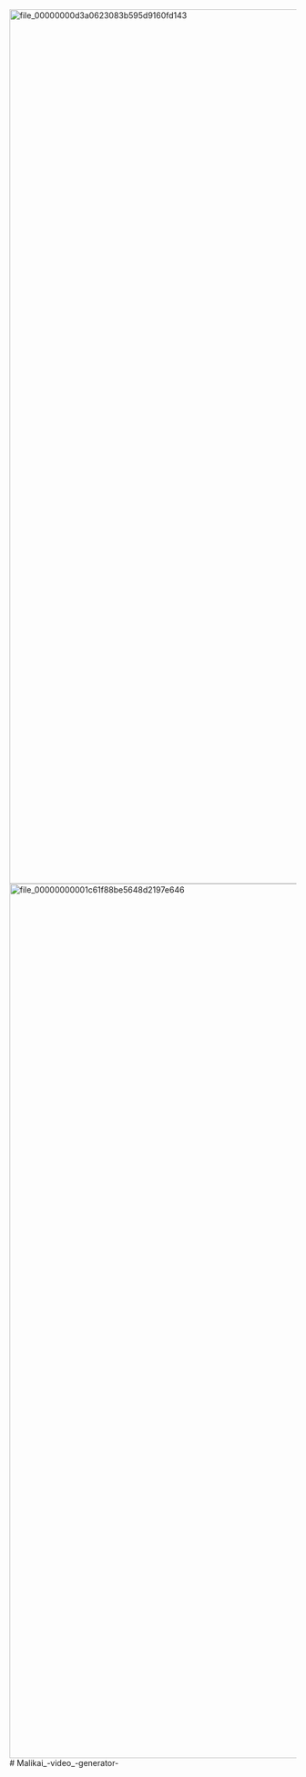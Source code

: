 <img width="1024" height="1536" alt="file_00000000d3a0623083b595d9160fd143" src="https://github.com/user-attachments/assets/71029b4a-8260-40c5-982d-b7660daae3a0" />
<img width="1024" height="1536" alt="file_00000000001c61f88be5648d2197e646" src="https://github.com/user-attachments/assets/120bcc84-9841-46a3-86af-eeadb5a91eff" />
# Malikai_-video_-generator-
